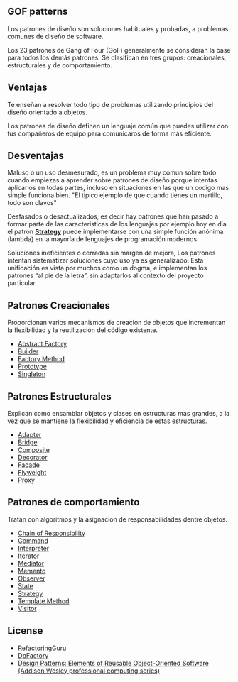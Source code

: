 GOF patterns
------

Los patrones de diseño son soluciones habituales y probadas, a problemas comunes de diseño de software.

Los 23 patrones de Gang of Four (GoF) generalmente se consideran la base para todos los demás patrones. Se clasifican en tres grupos: creacionales, estructurales y de comportamiento.

## Ventajas
Te enseñan a resolver todo tipo de problemas utilizando principios del diseño orientado a objetos.

Los patrones de diseño definen un lenguaje común que puedes utilizar con tus compañeros de equipo para comunicaros de forma más eficiente. 

## Desventajas
Maluso o un uso desmesurado, es un problema muy comun sobre todo cuando empiezas a aprender sobre patrones de diseño porque intentas aplicarlos en todas partes, incluso en situaciones en las que un codigo mas simple funciona bien. "El tipico ejemplo de que cuando tienes un martillo, todo son clavos"

Desfasados o desactualizados, es decir hay patrones que han pasado a formar parte de las caracteristicas de los lenguajes por ejemplo hoy en dia el patrón **[Strategy](Comportamiento/Strategy.md)** puede implementarse con una simple función anónima (lambda) en la mayoría de lenguajes de programación modernos.

Soluciones ineficientes o cerradas sin margen de mejora, Los patrones intentan sistematizar soluciones cuyo uso ya es generalizado. Esta unificación es vista por muchos como un dogma, e implementan los patrones “al pie de la letra”, sin adaptarlos al contexto del proyecto particular.

## Patrones Creacionales
Proporcionan varios mecanismos de creacion de objetos que incrementan la flexibilidad y la reutilización del código existente.
* [Abstract Factory](Creacional/AbstractFactory.md)
* [Builder](Creacional/Builder.md)
* [Factory Method](Creacional/FactoryMethod.md)
* [Prototype](Creacional/Prototype.md)
* [Singleton](Creacional/Singleton.md)

## Patrones Estructurales
Explican como ensamblar objetos y clases en estructuras mas grandes, a la vez que se mantiene la flexibilidad y eficiencia de estas estructuras.
* [Adapter](ESTRUCTURAL/ADAPTER/Adapter.md)
* [Bridge](Estructural/BRIDGE/Bridge.md)
* [Composite](ESTRUCTURAL/COMPOSITE/Composite.md)
* [Decorator](Estructural/DECORATOR/Decorator.md)
* [Facade](Estructural/FACADE/Facade.md)
* [Flyweight](Estructural/FLYWEIGTH/Flyweight.md)
* [Proxy](Estructural/PROXY/Proxy.md)

## Patrones de comportamiento
Tratan con algoritmos y la asignacion de responsabilidades dentre objetos.
* [Chain of Responsibility](Comportamiento/ChainOfResponsibility.md)
* [Command](Comportamiento/Command.md)
* [Interpreter](Comportamiento/Interpreter.md)
* [Iterator](Comportamiento/Iterator.md)
* [Mediator](Comportamiento/Mediator.md)
* [Memento](Comportamiento/Memento.md)
* [Observer](Comportamiento/Observer.md)
* [State](Comportamiento/State.md)
* [Strategy](Comportamiento/Strategy.md)
* [Template Method](Comportamiento/TemplateMethod.md)
* [Visitor](Comportamiento/Visitor.md)

## License
* [RefactoringGuru](https://refactoring.guru/es/design-patterns/csharp)
* [DoFactory](https://www.dofactory.com/net/design-patterns)
* [Design Patterns: Elements of Reusable Object-Oriented Software (Addison Wesley professional computing series)](https://www.amazon.es/Design-Patterns-Object-Oriented-professional-computing/dp/0201633612/ref=asc_df_0201633612/?tag=googshopes-21&linkCode=df0&hvadid=54582498915&hvpos=&hvnetw=g&hvrand=11090694101626356639&hvpone=&hvptwo=&hvqmt=&hvdev=c&hvdvcmdl=&hvlocint=&hvlocphy=1005493&hvtargid=pla-83983370726&psc=1)
